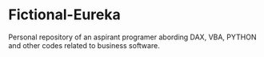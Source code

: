 # Fictional-Eureka
Personal repository of an aspirant programer abording DAX, VBA, PYTHON and other codes related to business software.
